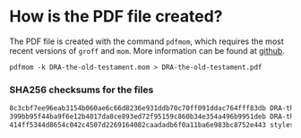 # How is the PDF file created?
The PDF file is created with the command `pdfmom`, which requires the most recent versions of `groff` and `mom`.
More information can be found at [github](https://github.com/0xR3V/Bibles).

```shell
pdfmom -k DRA-the-old-testament.mom > DRA-the-old-testament.pdf
```

### SHA256 checksums for the files
```txt
8c3cbf7ee96eab3154b060ae6c66d8236e931ddb70c70ff091ddac764fff83db DRA-the-old-testament.mom
399bb95f44ba9f6e12b4017da8ce893ed72f95159c860b34e354a496b9951deb DRA-the-old-testament.pdf
414ff5344d8654c042c4507d2269164082caadadb6f0a11ba6e983bc8752e443 stylesheet.mom
```

<!-- 52ea6cca75fbc0f4a10d3ac6e99e16d1 -->
